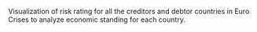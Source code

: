 Visualization of risk rating for all the creditors and debtor countries in Euro Crises to analyze economic standing for each country.

